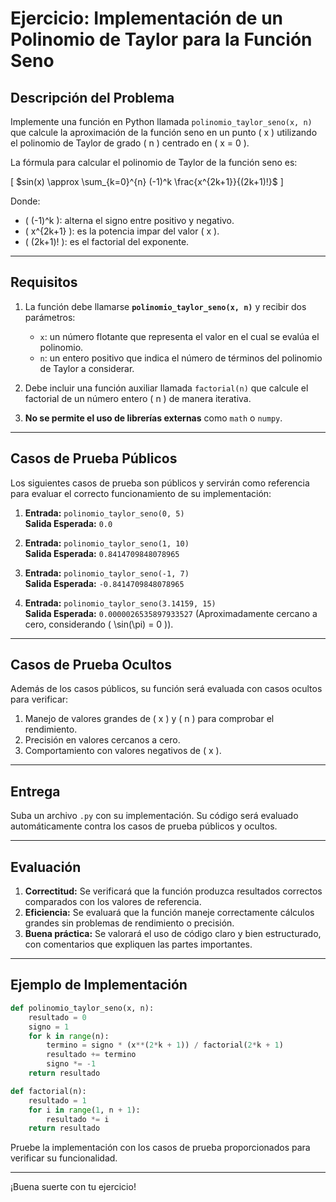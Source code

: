 
# Ejercicio: Implementación de un Polinomio de Taylor para la Función Seno

## **Descripción del Problema**

Implemente una función en Python llamada `polinomio_taylor_seno(x, n)` que calcule la aproximación de la función seno en un punto \( x \) utilizando el polinomio de Taylor de grado \( n \) centrado en \( x = 0 \).

La fórmula para calcular el polinomio de Taylor de la función seno es:

\[
$sin(x) \approx \sum_{k=0}^{n} (-1)^k \frac{x^{2k+1}}{(2k+1)!}$
\]

Donde:
- \( (-1)^k \): alterna el signo entre positivo y negativo.
- \( x^{2k+1} \): es la potencia impar del valor \( x \).
- \( (2k+1)! \): es el factorial del exponente.

---

## **Requisitos**

1. La función debe llamarse **`polinomio_taylor_seno(x, n)`** y recibir dos parámetros:
   - `x`: un número flotante que representa el valor en el cual se evalúa el polinomio.
   - `n`: un entero positivo que indica el número de términos del polinomio de Taylor a considerar.

2. Debe incluir una función auxiliar llamada `factorial(n)` que calcule el factorial de un número entero \( n \) de manera iterativa.

3. **No se permite el uso de librerías externas** como `math` o `numpy`.

---

## **Casos de Prueba Públicos**

Los siguientes casos de prueba son públicos y servirán como referencia para evaluar el correcto funcionamiento de su implementación:

1. **Entrada:** `polinomio_taylor_seno(0, 5)`  
   **Salida Esperada:** `0.0`

2. **Entrada:** `polinomio_taylor_seno(1, 10)`  
   **Salida Esperada:** `0.8414709848078965`

3. **Entrada:** `polinomio_taylor_seno(-1, 7)`  
   **Salida Esperada:** `-0.8414709848078965`

4. **Entrada:** `polinomio_taylor_seno(3.14159, 15)`  
   **Salida Esperada:** `0.0000026535897933527` (Aproximadamente cercano a cero, considerando \( \sin(\pi) = 0 \)).

---

## **Casos de Prueba Ocultos**

Además de los casos públicos, su función será evaluada con casos ocultos para verificar:
1. Manejo de valores grandes de \( x \) y \( n \) para comprobar el rendimiento.
2. Precisión en valores cercanos a cero.
3. Comportamiento con valores negativos de \( x \).

---

## **Entrega**

Suba un archivo `.py` con su implementación. Su código será evaluado automáticamente contra los casos de prueba públicos y ocultos.

---

## **Evaluación**

1. **Correctitud:** Se verificará que la función produzca resultados correctos comparados con los valores de referencia.
2. **Eficiencia:** Se evaluará que la función maneje correctamente cálculos grandes sin problemas de rendimiento o precisión.
3. **Buena práctica:** Se valorará el uso de código claro y bien estructurado, con comentarios que expliquen las partes importantes.

---

## **Ejemplo de Implementación**

```python
def polinomio_taylor_seno(x, n):
    resultado = 0
    signo = 1
    for k in range(n):
        termino = signo * (x**(2*k + 1)) / factorial(2*k + 1)
        resultado += termino
        signo *= -1
    return resultado

def factorial(n):
    resultado = 1
    for i in range(1, n + 1):
        resultado *= i
    return resultado
```

Pruebe la implementación con los casos de prueba proporcionados para verificar su funcionalidad.

---

¡Buena suerte con tu ejercicio!
